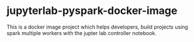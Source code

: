 # jupyterlab-pyspark-docker-image
This is a docker image project which helps developers, build projects using spark multiple workers with the jupter lab controller notebook. 
